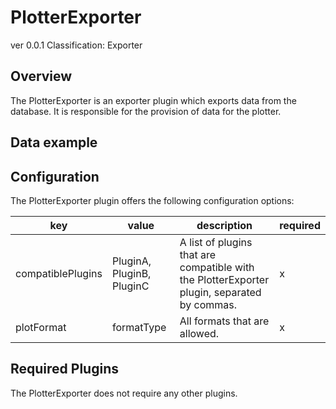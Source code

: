 # PlotterExporter
ver 0.0.1
Classification: Exporter

Overview
-----
The PlotterExporter is an exporter plugin which exports data from the database. It is responsible for the provision of data for the plotter. 

Data example
-----

Configuration
-----
The PlotterExporter plugin offers the following configuration options:

| key  | value | description | required |
| ------------- | ------------- |  ------------- | ------------- |
| compatiblePlugins | PluginA, PluginB, PluginC | A list of plugins that are compatible with the PlotterExporter plugin, separated by commas. | x
plotFormat | formatType | All formats that are allowed. | x |

Required Plugins
-----
The PlotterExporter does not require any other plugins.


 